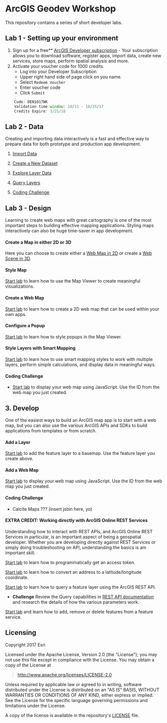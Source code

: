 # ArcGIS Geodev Workshop

This repository contains a series of short developer labs. 

## Lab 1 - Setting up your environment

1. Sign up for a free** [ArcGIS Developer subscription](https://developers.arcgis.com/en/sign-up/) - Your subscription allows you to download software, register apps, import data, create new services, store maps, perform spatial analysis and more.
2. Activate your voucher code for 1000 credits. 
    * Log into your Developer Subscription
    * Upper right hand side of page click on you name.
    * Select `Redeem Voucher` 
    * Enter voucher code
    * Click `Submit` 

```js
    Code: DEN1017WK
    Validation time window: 10/11 - 10/25/17
    Credits Expire: 3/25/18
````
## Lab 2 - Data
Creating and importing data interactively is a fast and effective way to prepare data for both prototype and production app development.

1. [Import Data](https://developers.arcgis.com/labs/data/import-data/) 

2. [Create a New Dataset](https://developers.arcgis.com/labs/data/create-a-new-dataset/)

3. [Explore Layer Data](https://developers.arcgis.com/labs/data/explore-layer-data/) 

4. [Query Layers](https://developers.arcgis.com/labs/data/query-layers/)

5. [Coding Challenge](https://developers.arcgis.com/labs/develop/javascript/create-a-2d-map-with-a-layer/)



## Lab 3 - Design
Learning to create web maps with great cartography is one of the most important steps to building effective mapping applications. Styling maps interactively can also be huge time-saver in app development.

#### Create a Map in either 2D or 3D

Here you can choose to create either a [Web Map in 2D](https://developers.arcgis.com/labs/design/create-a-web-map/) or create a [Web Scene in 3D](https://developers.arcgis.com/labs/design/create-a-web-scene/). 

#### Style Map

[Start lab](https://developers.arcgis.com/labs/design/style-a-web-map/) to learn how to use the Map Viewer to create meaningful visualizations. 

#### Create a Web Map
[Start lab](https://developers.arcgis.com/labs/design/create-a-web-map/) to learn how to create a 2D web map that can be used within your own apps. 

#### Configure a Popup

[Start lab](https://developers.arcgis.com/labs/design/configure-pop-ups/) to learn how to style popups in the Map Viewer.

#### Style Layers with Smart Mapping 

[Start lab](https://developers.arcgis.com/labs/design/style-your-layers-with-smart-mapping/) to learn how to use smart mapping styles to work with multiple layers, perform simple calculations, and display data in meaningful ways.

#### Coding Challenge

* [Start lab](https://developers.arcgis.com/labs/develop/javascript/display-a-web-map/) to display your web map using JavaScript. Use the ID from the web map you just created.

## 3. Develop
One of the easiest ways to build an ArcGIS map app is to start with a web map, but you can also use the various
ArcGIS APIs and SDKs to build applications from templates or from scratch.

#### Add a Layer 

[Start lab](https://developers.arcgis.com/labs/develop/javascript/create-a-2d-map-with-a-layer/) to add the feature layer to a basemap. Use the feature layer you create above.

#### Add a Web Map

[Start lab](https://developers.arcgis.com/labs/develop/javascript/display-a-web-map/) to display your web map using JavaScript. Use the ID from the web map you just created.


#### Coding Challenge

* Calcite Maps ??? (insert jsbin here, yo)

#### EXTRA CREDIT: Working directly with ArcGIS Online REST Services
Understanding how to interact with REST APIs, and ArcGIS Online REST Services in particular, is an important aspect of being a geospatial developer.
Whether you are developing directly against REST Services or simply doing troubleshooting on API, understanding the basics is am important skill.

[Start lab](https://developers.arcgis.com/labs/develop/rest/get-an-access-token/) to learn how to programmatically get an access token.

[Start lab](https://developers.arcgis.com/labs/develop/rest/get-coordinates-for-an-address/) to learn how to convert an address to a latitude/longitude coordinate.

[Start lab](https://developers.arcgis.com/labs/develop/rest/query-a-feature-layer/) to learn how to query a feature layer using the ArcGIS REST API.
* **Challenge** Review the Query capabilities in [REST API documentation](https://resources.arcgis.com/en/help/arcgis-rest-api/#/Query_Feature_Service_Layer/02r3000000r1000000/) and research the details of how the various parameters work.

[Start lab](https://developers.arcgis.com/labs/develop/rest/add-edit-and-remove-features/) and learn how to add, remove or delete features from a feature service.

## Licensing
Copyright 2017 Esri

Licensed under the Apache License, Version 2.0 (the "License");
you may not use this file except in compliance with the License.
You may obtain a copy of the License at

> http://www.apache.org/licenses/LICENSE-2.0

Unless required by applicable law or agreed to in writing, software
distributed under the License is distributed on an "AS IS" BASIS,
WITHOUT WARRANTIES OR CONDITIONS OF ANY KIND, either express or implied.
See the License for the specific language governing permissions and
limitations under the License.

A copy of the license is available in the repository's [LICENSE](./LICENSE) file.